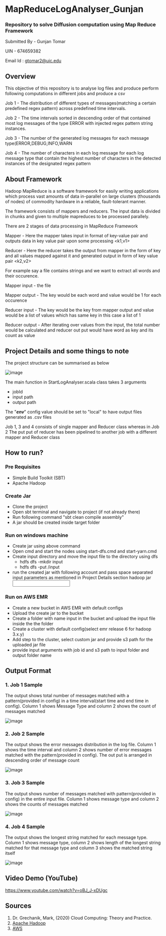 # MapReduceLogAnalyser_Gunjan
### Repository to solve Diffusion computation using Map Reduce Framework
Submitted By - Gunjan Tomar

UIN - 674659382

Email Id : gtomar2@uic.edu

## Overview
This objective of this repository is to analyse log files and produce perform following computations in different jobs and produce a csv

Job 1 - The distribution of different types of messages(matching a certain predefined regex pattern) across predefined time intervals.

Job 2 - The time intervals sorted in descending order of that contained most log messages of the type ERROR with injected regex pattern string instances. 

Job 3 - The number of the generated log messages for each message type(ERROR,DEBUG,INFO,WARN 

Job 4 - The number of characters in each log message for each log message type that contain the highest number of characters in the detected instances of the designated regex pattern

## About Framework
Hadoop MapReduce is a software framework for easily writing applications which process vast amounts of data in-parallel on large clusters (thousands of nodes) of commodity hardware in a reliable, fault-tolerant manner.

The framework consists of mappers and reducers. The input data is divided in chunks and given to multiple mapreduces to be processed parallely.

There are 2 stages of data processing in MapReduce Framework

Mapper - Here the mapper takes input in format of key-value pair and outputs data in key value pair upon some processing <k1,v1>

Reducer - Here the reducer takes the output from mapper in the form of key and all values mapped against it and generated output in form of key value pair <k2,v2>

For example say a file contains strings and we want to extract all words and their occurence. 

Mapper input - the file

Mapper output - The key would be each word and value would be 1 for each occurence

Reducer input - The key would be the key from mapper output and value would be a list of values which has same key in this case a list of 1

Reducer output - After iterating over values from the input, the total number would be calculated and reducer out put would have word as key and its count as value

## Project Details and some things to note

The project structure can be summarised as below

![image](https://user-images.githubusercontent.com/26132783/196000767-7690fff2-6465-4b31-a710-489da76ea4e2.png)

 
The main function in StartLogAnalyser.scala class takes 3 arguments
 - jobId
 - input path
 - output path
 
The "***env***" config value should be set to "local" to have output files generated as .csv files

Job 1, 3 and 4 consists of single mapper and Reducer class whereas in Job 2 The put put of reducer has been pipelined to another job with a different mapper and Reducer class

## How to run?

### Pre Requisites
- Simple Build Toolkit (SBT)
- Apache Hadoop

### Create Jar
- Clone the project
- Open sbt terminal and navigate to project (if not already there)
- Run following command "sbt clean compile assembly"
- A jar should be created inside target folder

### Run on windows machine
- Create jar using above command
- Open cmd and start the nodes using start-dfs.cmd and start-yarn.cmd
- Create input directory and move the input file to the directory using dfs
  - hdfs dfs -mkdir input
  - hdfs dfs -put <path to log file> /input
- run the created jar with following account and pass space separated input parameters as mentioned in Project Details section
  hadoop jar <path to jar> <input parameters>

 
### Run on AWS EMR
- Create a new bucket in AWS EMR with default configs
- Upload the create jar to the bucket
- Create a folder with name input in the bucket and upload the input file inside the the folder
- Create a cluster with default config(select emr release 6 for hadoop 3.x.y)
- Add step to the cluster, select custom jar and provide s3 path for the uploaded jar file
- provide input arguments with job id and s3 path to input folder and output folder name

## Output Format

### 1. Job 1 Sample
The output shows total number of messages matched with a pattern(provided in config) in a time interval(start time and end time in config). Column 1 shows Message Type and column 2 shows the count of messages matched

![image](https://user-images.githubusercontent.com/26132783/196001161-0121a9d2-3ea3-4fe0-be83-84887011f1f9.png)

### 2. Job 2 Sample
The output shows the error messages distribution in the log file. Column 1 shows the time interval and column 2 shows number of error messages matched with the pattern(provided in config). The out put is arranged in descending order of message count

![image](https://user-images.githubusercontent.com/26132783/196001367-d7be231c-75d7-4fea-9717-aa2572cc207a.png)

### 3. Job 3 Sample
The output shows number of messages matched with pattern(provided in config) in the entire input file. Column 1 shows message type and column 2 shows the counts of messages matched

![image](https://user-images.githubusercontent.com/26132783/196001525-bfcbd584-bcf2-4ae9-bb1a-c797d89454d4.png)

### 4. Job 4 Sample
The output shows the longest string matched for each message type. Column 1 shows message type, column 2 shows length of the longest string matched for that message type and column 3 shows the matched string itself

![image](https://user-images.githubusercontent.com/26132783/196002244-fe01781e-42a3-4f7a-9205-34d4f7fa0353.png)


## Video Demo (YouTube)

https://www.youtube.com/watch?v=oBJ_J-xDUgc

## Sources
 1. Dr. Grechanik, Mark, (2020) Cloud Computing: Theory and Practice.
 2. [Apache Hadoop](https://hadoop.apache.org/)
 3. [AWS](https://docs.aws.amazon.com/emr/latest/ManagementGuide/emr-gs.html)

    
  
